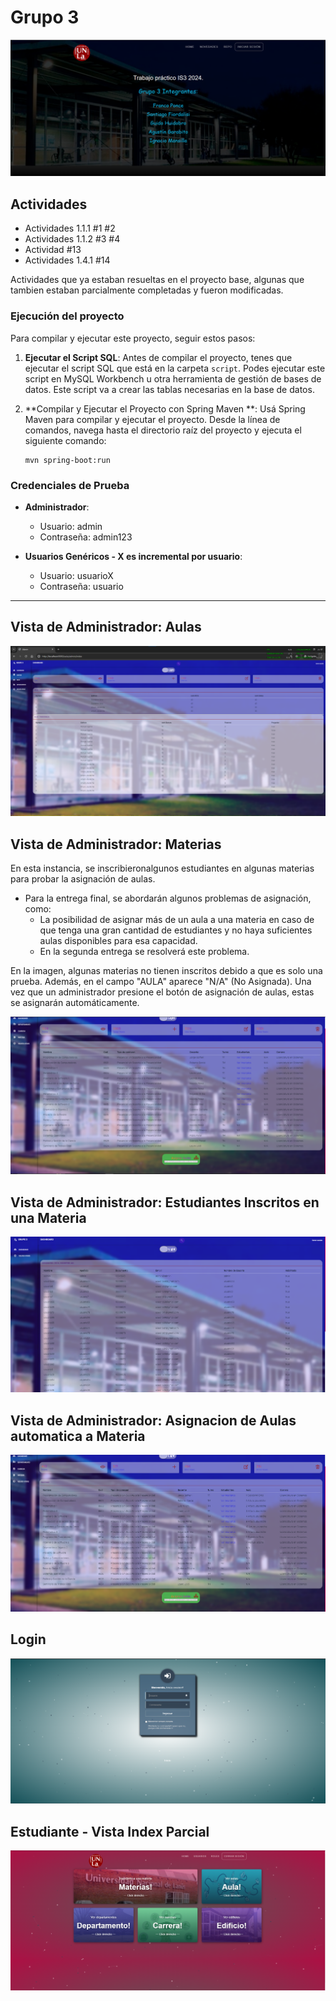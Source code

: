 # Grupo 3

![Portada](images/Portada.png)

## Actividades

- Actividades 1.1.1 #1 #2
- Actividades 1.1.2 #3 #4
- Actividad #13
- Actividades 1.4.1 #14

Actividades que ya estaban resueltas en el proyecto base, algunas que tambien estaban parcialmente completadas y fueron modificadas.

### Ejecución del proyecto

Para compilar y ejecutar este proyecto, seguir estos pasos:

1. **Ejecutar el Script SQL**: Antes de compilar el proyecto, tenes que ejecutar el script SQL que está en la carpeta `script`. Podes ejecutar este script en MySQL Workbench u otra herramienta de gestión de bases de datos. Este script va a crear las tablas necesarias en la base de datos.


2. **Compilar y Ejecutar el Proyecto con Spring Maven **: Usá Spring Maven para compilar y ejecutar el proyecto. Desde la línea de comandos, navega hasta el directorio raíz del proyecto y ejecuta el siguiente comando:

    ```
    mvn spring-boot:run
    ```
### Credenciales de Prueba

- **Administrador**: 
  - Usuario: admin
  - Contraseña: admin123

- **Usuarios Genéricos - X es incremental por usuario**:
  - Usuario: usuarioX
  - Contraseña: usuario


---
## Vista de Administrador: Aulas

![Vista de Aulas para Administradores](images/adminViewAulas.png)

## Vista de Administrador: Materias

En esta instancia, se inscribieronalgunos estudiantes en algunas materias para probar la asignación de aulas.

- Para la entrega final, se abordarán algunos problemas de asignación, como:
  - La posibilidad de asignar más de un aula a una materia en caso de que tenga una gran cantidad de estudiantes y no haya suficientes aulas disponibles para esa capacidad.
  - En la segunda entrega se resolverá este problema.

En la imagen, algunas materias no tienen inscritos debido a que es solo una prueba. Además, en el campo "AULA" aparece "N/A" (No Asignada). Una vez que un administrador presione el botón de asignación de aulas, estas se asignarán automáticamente.

![Vista de Materias para Administradores](images/adminViewMaterias.png)

## Vista de Administrador: Estudiantes Inscritos en una Materia

![Vista de Estudiantes Inscritos en una Aula para Administradores](images/adminViewEstudiantesInAula.png)

## Vista de Administrador: Asignacion de Aulas automatica a Materia

![Vista de admin cuando asigno las aulas a las materias](images/adminAsignacionSuccessful.png)

## Login

![Login](images/Login.png)

## Estudiante - Vista Index Parcial

![Login Success Estudiante](images/LoginSuccessEstudiante.png)
